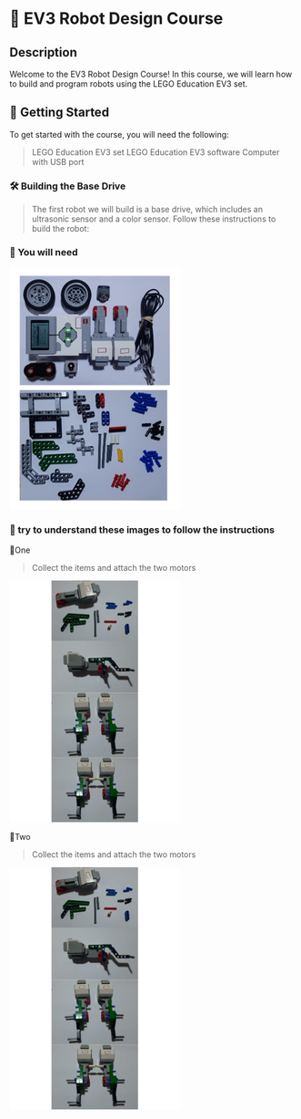 # 🤖 EV3 Robot Design Course

## Description

Welcome to the EV3 Robot Design Course! In this course, we will learn how to build and program robots using the LEGO Education EV3 set. 

## 🚀 Getting Started

To get started with the course, you will need the following:

> LEGO Education EV3 set
> LEGO Education EV3 software
> Computer with USB port

### 🛠 Building the Base Drive
> The first robot we will build is a base drive, which includes an ultrasonic sensor and a color sensor. Follow these instructions to build the robot:

### 💯 You will need

<img src="1EV3.png" width="300">

### 💯 try to understand these images to follow the instructions

🚩One

> Collect the items and attach the two motors

<img src="2EV3.png" width="300">

🚩Two

> Collect the items and attach the two motors

<img src="2EV3.png" width="300">
